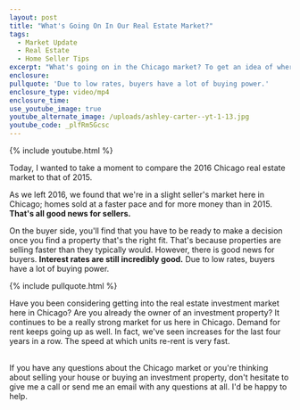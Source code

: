 ```yaml
---
layout: post
title: "What's Going On In Our Real Estate Market?"
tags:
  - Market Update
  - Real Estate
  - Home Seller Tips
excerpt: "What's going on in the Chicago market? To get an idea of where the market is heading, let's take a look back today at the 2016 and 2015 markets."
enclosure:
pullquote: 'Due to low rates, buyers have a lot of buying power.'
enclosure_type: video/mp4
enclosure_time:
use_youtube_image: true
youtube_alternate_image: /uploads/ashley-carter--yt-1-13.jpg
youtube_code: _plfRm5Gcsc
---
```



{% include youtube.html %}

Today, I wanted to take a moment to compare the 2016 Chicago real estate market to that of 2015.

As we left 2016, we found that we're in a slight seller's market here in Chicago; homes sold at a faster pace and for more money than in 2015. **That's all good news for sellers.**

On the buyer side, you'll find that you have to be ready to make a decision once you find a property that's the right fit. That's because properties are selling faster than they typically would. However, there is good news for buyers. **Interest rates are still incredibly good.** Due to low rates, buyers have a lot of buying power.

{% include pullquote.html %}

Have you been considering getting into the real estate investment market here in Chicago? Are you already the owner of an investment property? It continues to be a really strong market for us here in Chicago. Demand for rent keeps going up as well. In fact, we've seen increases for the last four years in a row. The speed at which units re-rent is very fast.

<br>If you have any questions about the Chicago market or you're thinking about selling your house or buying an investment property, don't hesitate to give me a call or send me an email with any questions at all. I'd be happy to help.